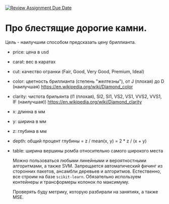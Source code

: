 [![Review Assignment Due Date](https://classroom.github.com/assets/deadline-readme-button-22041afd0340ce965d47ae6ef1cefeee28c7c493a6346c4f15d667ab976d596c.svg)](https://classroom.github.com/a/h1srQDFv)
# Про блестящие дорогие камни. 

Цель - наилучшим способом предсказать цену бриллианта.
- price: цена в usd
- carat: вeс в каратах
- cut: качество огранки (Fair, Good, Very Good, Premium, Ideal)
- color: цветность бриллианта (степень "желтезны"), от J (плохая) до D (наилучшая) 
https://en.wikipedia.org/wiki/Diamond_color
- clarity: чистота брильянта (I1 (плохая), SI2, SI1, VS2, VS1, VVS2, VVS1, IF (наилучшая)) 
https://en.wikipedia.org/wiki/Diamond_clarity
- x: длинна в мм 
- y: ширина в мм 
- z: глубина в мм 
- depth: общий процент глубины = z / mean(x, y) = 2 * z / (x + y)
- table: ширина вершины ромба относительно самого широкого места

  Можно пользоваться любыми линейными и вероятностными алгоритмами, а также SVM. Запрещается автоматический фичинг из сторонних пакетов, ансамбли деревьев и алгоритмов. Естественно, все строим на базе `scikit-learn`. Обязательно используем контейнеры и трансформеры колонок по максимуму.

  Проверять буду метрику, которую разбирали на занятиях, а также MSE.

 
